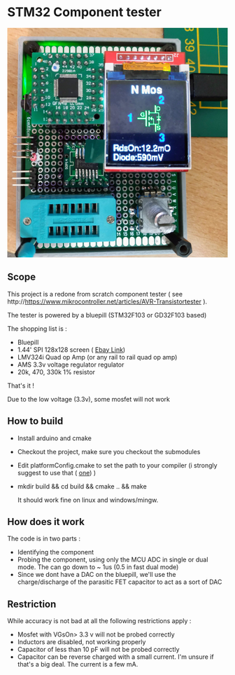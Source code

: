# STM32 Component tester


![screenshot](web/demo2.jpg?raw=true "front")

## Scope


This  project is a redone from scratch component tester 
( see http://https://www.mikrocontroller.net/articles/AVR-Transistortester ).

The tester is powered by a bluepill (STM32F103 or GD32F103 based)

The shopping list is :
  * Bluepill
  * 1.44' SPI 128x128 screen ( [Ebay Link](https://www.ebay.fr/itm/2PCS-1-44-Red-Serial-128X128-SPI-Color-TFT-LCD-Module-Replace-Nokia-5110-LCD/400766556571?ssPageName=STRK%3AMEBIDX%3AIT&_trksid=p2057872.m2749.l2649 ))
  * LMV324i Quad op Amp (or any rail to rail quad op amp)
  * AMS 3.3v voltage regulator regulator
  * 20k, 470, 330k  1% resistor
  
That's it !

Due to the low voltage (3.3v), some mosfet will not work

## How to build

* Install arduino and cmake
* Checkout the project, make sure you checkout the submodules
* Edit platformConfig.cmake to set the path to your compiler (i strongly suggest to use that ( [one](https://github.com/xpack-dev-tools/arm-none-eabi-gcc-xpack/releases)) )
* mkdir build && cd build && cmake .. && make
  
  It should work fine on linux and windows/mingw.
  
## How does it work
The code is in two parts :
 * Identifying the component
 * Probing the component, using only the MCU ADC in single or dual mode. The can go down to ~ 1us (0.5 in fast dual mode)
 * Since we dont have a DAC on the bluepill, we'll use the charge/discharge of  the parasitic FET capacitor to act as a sort of DAC

  ## Restriction
While accuracy is not bad at all the following restrictions apply :
* Mosfet with VGsOn> 3.3 v will not be probed correctly
* Inductors are disabled, not working properly
* Capacitor of less than 10 pF will not be probed correctly
* Capacitor can be reverse charged with a small current. I'm unsure if that's a big deal. The current is a few mA.


